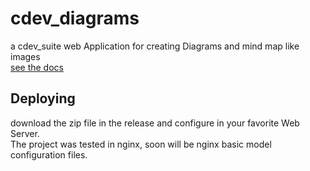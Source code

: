 # cdev_diagrams

a cdev_suite web Application for creating Diagrams and mind map like images  
[see the docs](./docs.md)

## Deploying

download the zip file in the release and configure in your favorite Web Server.  
The project was tested in nginx, soon will be nginx basic model configuration files.
